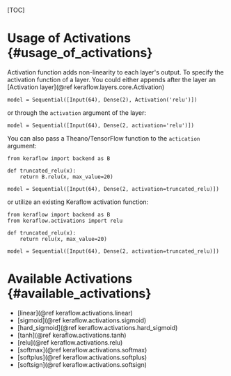 [TOC]

# Usage of Activations {#usage_of_activations}
Activation function adds non-linearity to each layer's output. To specify the activation function of a layer. You could either appends after the layer an [Activation layer](@ref keraflow.layers.core.Activation)

~~~{.py}
model = Sequential([Input(64), Dense(2), Activation('relu')])
~~~

or through the `activation` argument of the layer:

~~~{.py}
model = Sequential([Input(64), Dense(2, activation='relu')])
~~~

You can also pass a Theano/TensorFlow function to the `actication` argument:

~~~{.py}
from keraflow import backend as B

def truncated_relu(x):
    return B.relu(x, max_value=20)

model = Sequential([Input(64), Dense(2, activation=truncated_relu)])
~~~

or utilize an existing Keraflow activation function:
~~~{.py}
from keraflow import backend as B
from keraflow.activations import relu

def truncated_relu(x):
    return relu(x, max_value=20)

model = Sequential([Input(64), Dense(2, activation=truncated_relu)])
~~~

# Available Activations {#available_activations}

- [linear](@ref keraflow.activations.linear)
- [sigmoid](@ref keraflow.activations.sigmoid)
- [hard_sigmoid](@ref keraflow.activations.hard_sigmoid)
- [tanh](@ref keraflow.activations.tanh)
- [relu](@ref keraflow.activations.relu)
- [softmax](@ref keraflow.activations.softmax)
- [softplus](@ref keraflow.activations.softplus)
- [softsign](@ref keraflow.activations.softsign)

